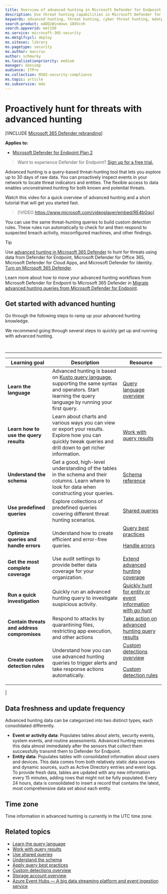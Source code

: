 ```yaml
---
title: Overview of advanced hunting in Microsoft Defender for Endpoint
description: Use threat hunting capabilities in Microsoft Defender for Endpoint to build queries that find threats and weaknesses in your network
keywords: advanced hunting, threat hunting, cyber threat hunting, mdatp, microsoft defender atp, microsoft defender for endpoint, wdatp, search, query, telemetry, custom detections, schema, kusto, time zone, UTC
search.product: eADQiWindows 10XVcnh
search.appverid: met150
ms.service: microsoft-365-security
ms.mktglfcycl: deploy
ms.sitesec: library
ms.pagetype: security
ms.author: maccruz
author: schmurky
ms.localizationpriority: medium
manager: dansimp
audience: ITPro
ms.collection: M365-security-compliance
ms.topic: article
ms.subservice: mde
---
```


# Proactively hunt for threats with advanced hunting

[!INCLUDE [Microsoft 365 Defender rebranding](../../includes/microsoft-defender.md)]

**Applies to:**
- [Microsoft Defender for Endpoint Plan 2](https://go.microsoft.com/fwlink/?linkid=2154037)

> Want to experience Defender for Endpoint? [Sign up for a free trial.](https://signup.microsoft.com/create-account/signup?products=7f379fee-c4f9-4278-b0a1-e4c8c2fcdf7e&ru=https://aka.ms/MDEp2OpenTrial?ocid=docs-wdatp-advancedhunting-abovefoldlink)

Advanced hunting is a query-based threat-hunting tool that lets you explore up to 30 days of raw data. You can proactively inspect events in your network to locate threat indicators and entities. The flexible access to data enables unconstrained hunting for both known and potential threats.

Watch this video for a quick overview of advanced hunting and a short tutorial that will get you started fast.

> [!VIDEO https://www.microsoft.com/videoplayer/embed/RE4bGqo]

You can use the same threat-hunting queries to build custom detection rules. These rules run automatically to check for and then respond to suspected breach activity, misconfigured machines, and other findings.

> [!TIP]
> Use [advanced hunting in Microsoft 365 Defender](/microsoft-365/security/defender/advanced-hunting-overview) to hunt for threats using data from Defender for Endpoint, Microsoft Defender for Office 365, Microsoft Defender for Cloud Apps, and Microsoft Defender for Identity. [Turn on Microsoft 365 Defender](/microsoft-365/security/defender/m365d-enable).

Learn more about how to move your advanced hunting workflows from Microsoft Defender for Endpoint to Microsoft 365 Defender in [Migrate advanced hunting queries from Microsoft Defender for Endpoint](/microsoft-365/security/defender/advanced-hunting-migrate-from-mde).

## Get started with advanced hunting

Go through the following steps to ramp up your advanced hunting knowledge.

We recommend going through several steps to quickly get up and running with advanced hunting.

<br>

****

|Learning goal|Description|Resource|
|---|---|---|
|**Learn the language**|Advanced hunting is based on [Kusto query language](/azure/kusto/query/), supporting the same syntax and operators. Start learning the query language by running your first query.|[Query language overview](advanced-hunting-query-language.md)|
|**Learn how to use the query results**|Learn about charts and various ways you can view or export your results. Explore how you can quickly tweak queries and drill down to get richer information.|[Work with query results](advanced-hunting-query-results.md)|
|**Understand the schema**|Get a good, high-level understanding of the tables in the schema and their columns. Learn where to look for data when constructing your queries.|[Schema reference](advanced-hunting-schema-reference.md)|
|**Use predefined queries**|Explore collections of predefined queries covering different threat hunting scenarios.|[Shared queries](advanced-hunting-shared-queries.md)|
|**Optimize queries and handle errors**|Understand how to create efficient and error-free queries.|[Query best practices](advanced-hunting-best-practices.md) <p> [Handle errors](advanced-hunting-errors.md)|
|**Get the most complete coverage**|Use audit settings to provide better data coverage for your organization.|[Extend advanced hunting coverage](advanced-hunting-extend-data.md)|
|**Run a quick investigation**|Quickly run an advanced hunting query to investigate suspicious activity.|[Quickly hunt for entity or event information with *go hunt*](advanced-hunting-go-hunt.md)|
|**Contain threats and address compromises**|Respond to attacks by quarantining files, restricting app execution, and other actions|[Take action on advanced hunting query results](advanced-hunting-take-action.md)|
|**Create custom detection rules**|Understand how you can use advanced hunting queries to trigger alerts and take response actions automatically.|[Custom detections overview](overview-custom-detections.md) <p> [Custom detection rules](custom-detection-rules.md)|
|

## Data freshness and update frequency

Advanced hunting data can be categorized into two distinct types, each consolidated differently.

- **Event or activity data**: Populates tables about alerts, security events, system events, and routine assessments. Advanced hunting receives this data almost immediately after the sensors that collect them successfully transmit them to Defender for Endpoint.
- **Entity data**: Populates tables with consolidated information about users and devices. This data comes from both relatively static data sources and dynamic sources, such as Active Directory entries and event logs. To provide fresh data, tables are updated with any new information every 15 minutes, adding rows that might not be fully populated. Every 24 hours, data is consolidated to insert a record that contains the latest, most comprehensive data set about each entity.

## Time zone

Time information in advanced hunting is currently in the UTC time zone.

## Related topics

- [Learn the query language](advanced-hunting-query-language.md)
- [Work with query results](advanced-hunting-query-results.md)
- [Use shared queries](advanced-hunting-shared-queries.md)
- [Understand the schema](advanced-hunting-schema-reference.md)
- [Apply query best practices](advanced-hunting-best-practices.md)
- [Custom detections overview](overview-custom-detections.md)
- [Storage account overview](/azure/storage/common/storage-account-overview)
- [Azure Event Hubs — A big data streaming platform and event ingestion service](/azure/event-hubs/event-hubs-about)
